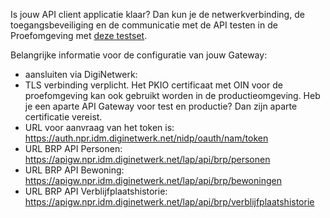 

Is jouw API client applicatie klaar? 
Dan kun je de netwerkverbinding, de toegangsbeveiliging en de communicatie met de API testen in de Proefomgeving met [deze testset](https://www.rvig.nl/testsetpersoonslijstenproefomgevingBRPV).

Belangrijke informatie voor de configuratie van jouw Gateway:
- aansluiten via DigiNetwerk: 
- TLS verbinding verplicht. Het PKIO certificaat met OIN voor de proefomgeving kan ook gebruikt worden in de productieomgeving. Heb je een aparte API Gateway voor test en productie? Dan zijn aparte certificatie vereist.
- URL voor aanvraag van het token is: https://auth.npr.idm.diginetwerk.net/nidp/oauth/nam/token
- URL BRP API Personen: https://apigw.npr.idm.diginetwerk.net/lap/api/brp/personen
- URL BRP API Bewoning: https://apigw.npr.idm.diginetwerk.net/lap/api/brp/bewoningen
- URL BRP API Verblijfplaatshistorie: https://apigw.npr.idm.diginetwerk.net/lap/api/brp/verblijfplaatshistorie
